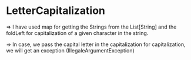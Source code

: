 # LetterCapitalization

=> I have used map for getting the Strings from the List[String] and the foldLeft for capitalization of a given character in the string.

=> In case, we pass the capital letter in the capitalization for capitalization, we will get an exception (IllegaleArgumentException)
